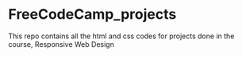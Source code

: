 # FreeCodeCamp_projects
This repo contains all the html and css codes for projects done in the course, Responsive Web Design
